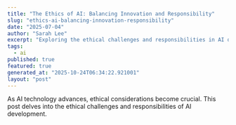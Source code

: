 ```yaml
---
title: "The Ethics of AI: Balancing Innovation and Responsibility"
slug: "ethics-ai-balancing-innovation-responsibility"
date: "2025-07-04"
author: "Sarah Lee"
excerpt: "Exploring the ethical challenges and responsibilities in AI development."
tags:
  - ai
published: true
featured: true
generated_at: "2025-10-24T06:34:22.921001"
layout: "post"
---
```


As AI technology advances, ethical considerations become crucial. This post delves into the ethical challenges and responsibilities of AI development.